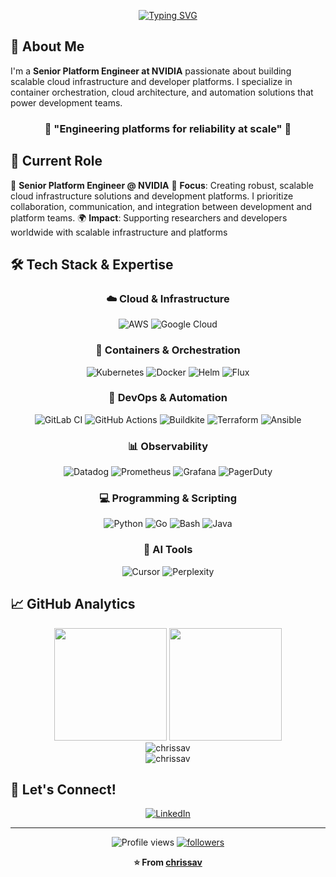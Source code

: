 <div align="center">

[![Typing SVG](https://readme-typing-svg.herokuapp.com/?font=Fira+Code&weight=600&size=24&pause=1000&color=76B900&center=true&vCenter=true&width=500&lines=Hi+%F0%9F%91%8B+I%27m+Christine+Savadel;Senior+Platform+Engineer+@+NVIDIA)](https://git.io/typing-svg)

</div>

## 🚀 About Me

I'm a **Senior Platform Engineer at NVIDIA** passionate about building scalable cloud infrastructure and developer platforms. I specialize in container orchestration, cloud architecture, and automation solutions that power development teams.

<div align="center">

### 🌟 **"Engineering platforms for reliability at scale"** 🌟

</div>

## 💼 Current Role

🏢 **Senior Platform Engineer @ NVIDIA**
🎯 **Focus**: Creating robust, scalable cloud infrastructure solutions and development platforms. I prioritize collaboration, communication, and integration between development and platform teams.
🌍 **Impact**: Supporting researchers and developers worldwide with scalable infrastructure and platforms

## 🛠️ Tech Stack & Expertise

<div align="center">

### ☁️ **Cloud & Infrastructure**
![AWS](https://img.shields.io/badge/AWS-%23FF9900.svg?style=for-the-badge&logo=amazon-aws&logoColor=white)
![Google Cloud](https://img.shields.io/badge/GoogleCloud-%234285F4.svg?style=for-the-badge&logo=google-cloud&logoColor=white)

### 🐳 **Containers & Orchestration**
![Kubernetes](https://img.shields.io/badge/kubernetes-%23326ce5.svg?style=for-the-badge&logo=kubernetes&logoColor=white)
![Docker](https://img.shields.io/badge/docker-%230db7ed.svg?style=for-the-badge&logo=docker&logoColor=white)
![Helm](https://img.shields.io/badge/Helm-0F1689?style=for-the-badge&logo=Helm&labelColor=0F1689)
![Flux](https://img.shields.io/badge/Flux-5468ff?style=for-the-badge&logo=flux&logoColor=white)

### 🔧 **DevOps & Automation**
![GitLab CI](https://img.shields.io/badge/gitlab%20ci-%23181717.svg?style=for-the-badge&logo=gitlab&logoColor=white)
![GitHub Actions](https://img.shields.io/badge/github%20actions-%232671E5.svg?style=for-the-badge&logo=githubactions&logoColor=white)
![Buildkite](https://img.shields.io/badge/Buildkite-00D924?style=for-the-badge&logo=buildkite&logoColor=white)
![Terraform](https://img.shields.io/badge/terraform-%235835CC.svg?style=for-the-badge&logo=terraform&logoColor=white)
![Ansible](https://img.shields.io/badge/ansible-%231A1918.svg?style=for-the-badge&logo=ansible&logoColor=white)

### 📊 **Observability**
![Datadog](https://img.shields.io/badge/datadog-%23632CA6.svg?style=for-the-badge&logo=datadog&logoColor=white)
![Prometheus](https://img.shields.io/badge/Prometheus-E6522C?style=for-the-badge&logo=Prometheus&logoColor=white)
![Grafana](https://img.shields.io/badge/grafana-%23F46800.svg?style=for-the-badge&logo=grafana&logoColor=white)
![PagerDuty](https://img.shields.io/badge/PagerDuty-06AC38?style=for-the-badge&logo=PagerDuty&logoColor=white)

### 💻 **Programming & Scripting**
![Python](https://img.shields.io/badge/python-3670A0?style=for-the-badge&logo=python&logoColor=ffdd54)
![Go](https://img.shields.io/badge/go-%2300ADD8.svg?style=for-the-badge&logo=go&logoColor=white)
![Bash](https://img.shields.io/badge/bash-4EAA25?style=for-the-badge&logo=gnubash&logoColor=white)
![Java](https://img.shields.io/badge/java-%23ED8B00.svg?style=for-the-badge&logo=openjdk&logoColor=white)

### 🤖 **AI Tools**
![Cursor](https://img.shields.io/badge/Cursor-000000?style=for-the-badge&logo=cursor&logoColor=white)
![Perplexity](https://img.shields.io/badge/Perplexity-20B2AA?style=for-the-badge&logo=perplexity&logoColor=white)

</div>

## 📈 GitHub Analytics

<div align="center">
  <img height="180em" src="https://github-readme-stats.vercel.app/api?username=chrissav&show_icons=true&theme=dracula&include_all_commits=true&count_private=true"/>
  <img height="180em" src="https://github-readme-stats.vercel.app/api/top-langs/?username=chrissav&layout=compact&langs_count=7&theme=dracula"/>
</div>

<div align="center">
  <img src="https://github-readme-streak-stats.herokuapp.com/?user=chrissav&theme=dracula" alt="chrissav" />
</div>

<div align="center">
  <img src="https://github-profile-trophy.vercel.app/?username=chrissav&theme=dracula&row=1&column=7" alt="chrissav" />
</div>

## 💬 Let's Connect!

<div align="center">

[![LinkedIn](https://img.shields.io/badge/LinkedIn-0077B5?style=for-the-badge&logo=linkedin&logoColor=white)](https://www.linkedin.com/in/christinesavadel/)

</div>

---

<div align="center">

![Profile views](https://komarev.com/ghpvc/?username=chrissav&label=Profile%20views&color=0e75b6&style=flat)
[![followers](https://img.shields.io/github/followers/chrissav?label=Followers&style=social)](https://github.com/chrissav/?tab=follow)

**⭐ From [chrissav](https://github.com/chrissav)**

</div>

